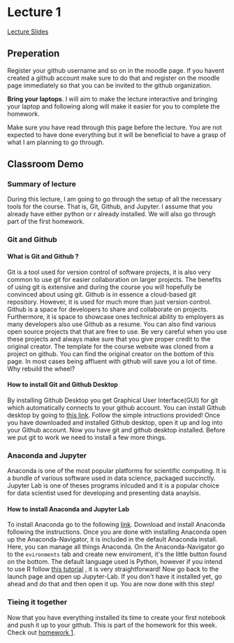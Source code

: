 # Lecture 1
[Lecture Slides]()

## Preperation
Register your github username and so on in the moodle page. If you havent
created a github account make sure to do that and register on the moodle page
immediately so that you can be invited to the github organization. 

**Bring your laptops**. I will aim to make the lecture interactive and bringing
your laptop and following along will make it easier for you to complete the
homework.

Make sure you have read through this page before the lecture. You are not
expected to have done everything but it will be beneficial to have a grasp of what I am planning to go through. 
## Classroom Demo
### Summary of lecture
During this lecture, I am going to go through the setup of all the necessary tools for the
course. That is, Git, Github, and Jupyter. I assume that you already have either
python or r already installed. We will also go through part
of the first homework.

### Git and Github
#### What is Git and Github ?
Git is a tool used for version control of software projects, it is also very common to use git for easier collaboration on larger projects.
The benefits of using git is extensive and during the course you will hopefully be convinced about using git. 
Github is in essence a cloud-based git repository. However, it is used for much more than just version control. 
Github is a space for developers to share and collaborate on projects. Furthermore, it is space to
showcase ones technical ability to employers as many developers also use Github as
a resume. You can also find various open source
projects that that are free to use. Be very careful
when you use these projects and always make sure that you give proper credit to the original
creator. The template for the course website was cloned from a project on github. You can find
the original creator on the bottom of this page. In most cases being affluent
with github will save you a lot of time. Why rebuild the wheel?

#### How to install Git and Github Desktop 
By installing Github Desktop you get Graphical User Interface(GUI) for git which
automatically connects to your github account. You can install Github desktop by
going to [this link](https://desktop.github.com/). Follow the simple
intructions provided! Once you have downloaded and installed Github desktop, open it up and log
into your Github account. Now you have git and github desktop installed. Before
we put git to work we need to install a few more things.

### Anaconda and Jupyter
Anaconda is one of the most popular platforms for scientific computing. It is a
bundle of various software used in data science, packaged succinctly. Jupyter
Lab is one of theses programs inlcuded and it is a popular choice for data scientist used for 
developing and presenting data anaylsis. 

#### How to install Anaconda and Jupyter Lab
To install Anaconda go to the following [link](https://www.anaconda.com/download). Download and install Anaconda following the instructions.
Once you are done with installing Anaconda open up the Anaconda-Navigator, it is included in the default Anaconda install. Here, you can 
manage all things Anaconda. On the Anaconda-Navigator go to the `evironments` tab and create new enviroment, it's the little button found on the bottom.
The default language used is Python, however if you intend to use R follow [this
tutorial](https://docs.anaconda.com/free/navigator/tutorials/r-lang/#:~:text=To%20create%20a%20new%20notebook,select%20New%2C%20then%20select%20R.&text=To%20run%20the%20code%2C%20in,iris%20data%20table%20is%20displayed.)
, it is very straightforward! Now go back to the launch page and open up
Jupyter-Lab. If you don't have it installed yet, go ahead and do that and then
open it up. You are now done with this step!

### Tieing it together
Now that you have everything installed its time to create your first notebook
and push it up to your github. This is part of the homework for this week. Check out
[homework 1](/homework/1).


